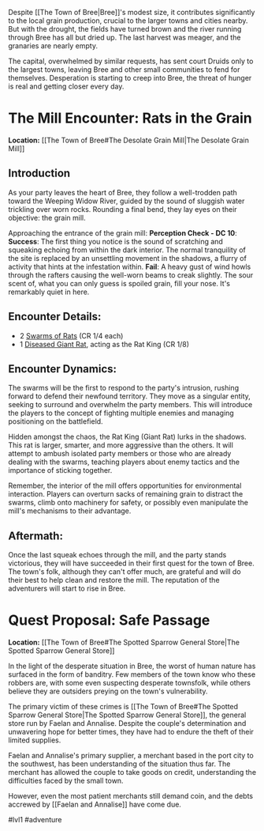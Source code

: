Despite [[The Town of Bree|Bree]]'s modest size, it contributes significantly to the local grain production, crucial to the larger towns and cities nearby. But with the drought, the fields have turned brown and the river running through Bree has all but dried up. The last harvest was meager, and the granaries are nearly empty.

The capital, overwhelmed by similar requests, has sent court Druids only to the largest towns, leaving Bree and other small communities to fend for themselves. Desperation is starting to creep into Bree, the threat of hunger is real and getting closer every day.

# The Mill Encounter: Rats in the Grain
**Location:** [[The Town of Bree#The Desolate Grain Mill|The Desolate Grain Mill]]

## Introduction

As your party leaves the heart of Bree, they follow a well-trodden path toward the Weeping Widow River, guided by the sound of sluggish water trickling over worn rocks. Rounding a final bend, they lay eyes on their objective: the grain mill.

Approaching the entrance of the grain mill:
**Perception Check - DC 10**: 
**Success**: The first thing you notice is the sound of scratching and squeaking echoing from within the dark interior. The normal tranquility of the site is replaced by an unsettling movement in the shadows, a flurry of activity that hints at the infestation within.
**Fail**: A heavy gust of wind howls through the rafters causing the well-worn beams to creak slightly. The sour scent of, what you can only guess is spoiled grain, fill your nose. It's remarkably quiet in here.

## Encounter Details:

-   2 [Swarms of Rats](https://www.dndbeyond.com/monsters/17032-swarm-of-rats) (CR 1/4 each)
-   1 [Diseased Giant Rat](https://www.dndbeyond.com/monsters/288142-diseased-giant-rat), acting as the Rat King (CR 1/8)

## Encounter Dynamics:

The swarms will be the first to respond to the party's intrusion, rushing forward to defend their newfound territory. They move as a singular entity, seeking to surround and overwhelm the party members. This will introduce the players to the concept of fighting multiple enemies and managing positioning on the battlefield.

Hidden amongst the chaos, the Rat King (Giant Rat) lurks in the shadows. This rat is larger, smarter, and more aggressive than the others. It will attempt to ambush isolated party members or those who are already dealing with the swarms, teaching players about enemy tactics and the importance of sticking together.

Remember, the interior of the mill offers opportunities for environmental interaction. Players can overturn sacks of remaining grain to distract the swarms, climb onto machinery for safety, or possibly even manipulate the mill's mechanisms to their advantage.

## Aftermath:

Once the last squeak echoes through the mill, and the party stands victorious, they will have succeeded in their first quest for the town of Bree. The town's folk, although they can't offer much, are grateful and will do their best to help clean and restore the mill. The reputation of the adventurers will start to rise in Bree.

# Quest Proposal: Safe Passage
**Location:** [[The Town of Bree#The Spotted Sparrow General Store|The Spotted Sparrow General Store]]

In the light of the desperate situation in Bree, the worst of human nature has surfaced in the form of banditry. Few members of the town know who these robbers are, with some even suspecting desperate townsfolk, while others believe they are outsiders preying on the town's vulnerability.

The primary victim of these crimes is [[The Town of Bree#The Spotted Sparrow General Store|The Spotted Sparrow General Store]], the general store run by Faelan and Annalise. Despite the couple's determination and unwavering hope for better times, they have had to endure the theft of their limited supplies.

Faelan and Annalise's primary supplier, a merchant based in the port city to the southwest, has been understanding of the situation thus far. The merchant has allowed the couple to take goods on credit, understanding the difficulties faced by the small town. 

However, even the most patient merchants still demand coin, and the debts accrewed by [[Faelan and Annalise]] have come due.

#lvl1 #adventure